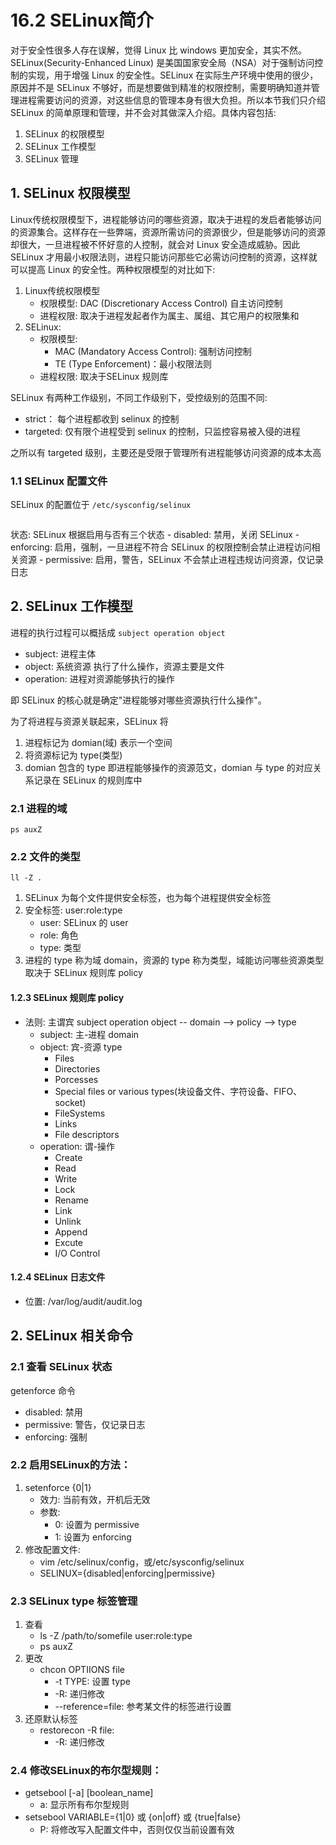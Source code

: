 # 16.2 SELinux简介
对于安全性很多人存在误解，觉得 Linux 比 windows 更加安全，其实不然。SELinux(Security-Enhanced Linux) 是美国国家安全局（NSA）对于强制访问控制的实现，用于增强 Linux 的安全性。SELinux 在实际生产环境中使用的很少，原因并不是 SELinux 不够好，而是想要做到精准的权限控制，需要明确知道并管理进程需要访问的资源，对这些信息的管理本身有很大负担。所以本节我们只介绍 SELinux 的简单原理和管理，并不会对其做深入介绍。具体内容包括:
1. SELinux 的权限模型
2. SELinux 工作模型
3. SELinux 管理

## 1. SELinux 权限模型
Linux传统权限模型下，进程能够访问的哪些资源，取决于进程的发启者能够访问的资源集合。这样存在一些弊端，资源所需访问的资源很少，但是能够访问的资源却很大，一旦进程被不怀好意的人控制，就会对 Linux 安全造成威胁。因此 SELinux 才用最小权限法则，进程只能访问那些它必需访问控制的资源，这样就可以提高 Linux 的安全性。两种权限模型的对比如下:
1. Linux传统权限模型
    - 权限模型: DAC (Discretionary Access Control) 自主访问控制
    - 进程权限: 取决于进程发起者作为属主、属组、其它用户的权限集和
2. SELinux:
    - 权限模型:
        - MAC (Mandatory Access Control): 强制访问控制
        - TE (Type Enforcement)：最小权限法则
    - 进程权限: 取决于SELinux 规则库

SELinux 有两种工作级别，不同工作级别下，受控级别的范围不同:
- strict： 每个进程都收到 selinux 的控制
- targeted: 仅有限个进程受到 selinux 的控制，只监控容易被入侵的进程

之所以有 targeted 级别，主要还是受限于管理所有进程能够访问资源的成本太高


### 1.1 SELinux 配置文件
SELinux 的配置位于 `/etc/sysconfig/selinux`
```
```

状态: SELinux 根据启用与否有三个状态
    - disabled: 禁用，关闭 SELinux
    - enforcing: 启用，强制，一旦进程不符合 SELinux 的权限控制会禁止进程访问相关资源
    - permissive: 启用，警告，SELinux 不会禁止进程违规访问资源，仅记录日志


## 2. SELinux 工作模型
进程的执行过程可以概括成 `subject operation object`
- subject: 进程主体
- object: 系统资源 执行了什么操作，资源主要是文件
- operation: 进程对资源能够执行的操作

即 SELinux 的核心就是确定"进程能够对哪些资源执行什么操作"。

为了将进程与资源关联起来，SELinux 将
1. 进程标记为 domian(域) 表示一个空间
2. 将资源标记为 type(类型)
3. domian 包含的 type 即进程能够操作的资源范文，domian 与 type 的对应关系记录在 SELinux 的规则库中


### 2.1 进程的域
```
ps auxZ

```


### 2.2 文件的类型
```
ll -Z .

```

1. SELinux 为每个文件提供安全标签，也为每个进程提供安全标签
2. 安全标签: user:role:type
    - user: SELinux 的 user
    - role: 角色
    - type: 类型
3. 进程的 type 称为域 domain，资源的 type 称为类型，域能访问哪些资源类型取决于 SELinux 规则库 policy  

#### 1.2.3 SELinux 规则库 policy
- 法则: 主谓宾 subject operation object -- domain --> policy --> type
    - subject: 主-进程  domain
    - object: 宾-资源    type
        - Files
        - Directories
        - Porcesses
        - Special files or various types(块设备文件、字符设备、FIFO、socket)
        - FileSystems
        - Links
        - File descriptors
    - operation: 谓-操作
        - Create
        - Read
        - Write
        - Lock
        - Rename
        - Link
        - Unlink
        - Append
        - Excute
        - I/O Control

#### 1.2.4 SELinux 日志文件
- 位置: /var/log/audit/audit.log

## 2. SELinux 相关命令
### 2.1 查看 SELinux 状态
getenforce 命令
- disabled: 禁用
- permissive: 警告，仅记录日志
- enforcing: 强制

### 2.2 启用SELinux的方法：
1. setenforce {0|1}
    - 效力: 当前有效，开机后无效
    - 参数:
        - 0: 设置为 permissive
        - 1: 设置为 enforcing
2. 修改配置文件:
    - vim /etc/selinux/config，或/etc/sysconfig/selinux
    - SELINUX={disabled|enforcing|permissive}

### 2.3 SELinux type 标签管理
1. 查看
    - ls -Z /path/to/somefile    user:role:type
    - ps auxZ
2. 更改
    - chcon OPTIIONS file
        - -t TYPE: 设置 type
        - -R: 递归修改
        - --reference=file: 参考某文件的标签进行设置
3. 还原默认标签
    - restorecon -R file:
        - -R: 递归修改

### 2.4 修改SELinux的布尔型规则：
- getsebool [-a] [boolean_name]
    - a: 显示所有布尔型规则
- setsebool VARIABLE={1|0} 或 {on|off} 或 {true|false}
    - P: 将修改写入配置文件中，否则仅仅当前设置有效
